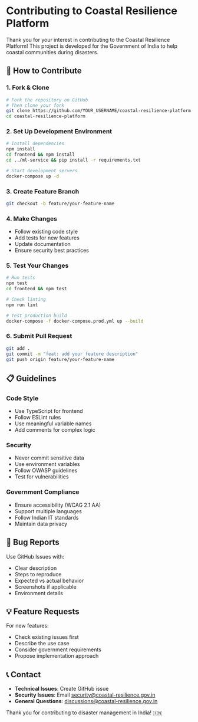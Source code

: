 # Contributing to Coastal Resilience Platform

Thank you for your interest in contributing to the Coastal Resilience Platform! This project is developed for the Government of India to help coastal communities during disasters.

## 🤝 How to Contribute

### 1. Fork & Clone
```bash
# Fork the repository on GitHub
# Then clone your fork
git clone https://github.com/YOUR_USERNAME/coastal-resilience-platform.git
cd coastal-resilience-platform
```

### 2. Set Up Development Environment
```bash
# Install dependencies
npm install
cd frontend && npm install
cd ../ml-service && pip install -r requirements.txt

# Start development servers
docker-compose up -d
```

### 3. Create Feature Branch
```bash
git checkout -b feature/your-feature-name
```

### 4. Make Changes
- Follow existing code style
- Add tests for new features
- Update documentation
- Ensure security best practices

### 5. Test Your Changes
```bash
# Run tests
npm test
cd frontend && npm test

# Check linting
npm run lint

# Test production build
docker-compose -f docker-compose.prod.yml up --build
```

### 6. Submit Pull Request
```bash
git add .
git commit -m "feat: add your feature description"
git push origin feature/your-feature-name
```

## 📋 Guidelines

### Code Style
- Use TypeScript for frontend
- Follow ESLint rules
- Use meaningful variable names
- Add comments for complex logic

### Security
- Never commit sensitive data
- Use environment variables
- Follow OWASP guidelines
- Test for vulnerabilities

### Government Compliance
- Ensure accessibility (WCAG 2.1 AA)
- Support multiple languages
- Follow Indian IT standards
- Maintain data privacy

## 🐛 Bug Reports

Use GitHub Issues with:
- Clear description
- Steps to reproduce
- Expected vs actual behavior
- Screenshots if applicable
- Environment details

## 💡 Feature Requests

For new features:
- Check existing issues first
- Describe the use case
- Consider government requirements
- Propose implementation approach

## 📞 Contact

- **Technical Issues**: Create GitHub issue
- **Security Issues**: Email security@coastal-resilience.gov.in
- **General Questions**: discussions@coastal-resilience.gov.in

Thank you for contributing to disaster management in India! 🇮🇳